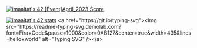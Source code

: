 [![imaaitat's 42 [Event]April_2023 Score](https://badge42.vercel.app/api/v2/cl9ln0n1400060gkw9fbwdmxf/project/3053123)](https://github.com/JaeSeoKim/badge42)

[![imaaitat's 42 stats](https://badge.mediaplus.ma/greenbinary/imaaitat)]([https://github.com/oakoudad/badge42](https://github.com/smorayzmaaitat))
<a href="https://git.io/typing-svg"><img src="https://readme-typing-svg.demolab.com?font=Fira+Code&pause=1000&color=0AB127&center=true&width=435&lines=hello+world" alt="Typing SVG" /></a>

